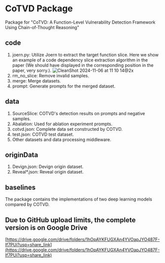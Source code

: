 # CoTVD Package
Package for "CoTVD: A Function-Level Vulnerability Detection Framework Using Chain-of-Thought Reasoning"

## code

1. joern.py: Utilize Joern to extract the target function slice. Here we show an example of a code dependency slice extraction algorithm in the paper (We should have displayed in the corresponding position in the paper, very sorry.). ![CleanShot 2024-11-06 at 11 10 14@2x](https://github.com/user-attachments/assets/9f30f77d-7eb2-4331-a58a-045e4e403376)
2. rm_no_slice: Remove invalid samples.
3. merge: Merge datasets.
4. prompt: Generate prompts for the merged dataset.

## data

1. SourceSlice: COTVD's detection results on prompts and negative samples.
2. Abalation: Used for ablation experiment prompts.
3. cotvd.json: Complete data set constructed by COTVD.
4. test.json: COTVD test dataset.
5. Other datasets and data processing middleware.

## originData

1. Devign.json: Devign origin dataset.
2. Reveal\*.json: Reveal origin dataset.

## baselines

The package contains the implementations of two deep learning models compared by COTVD.

## Due to GitHub upload limits, the complete version is on Google Drive
[https://drive.google.com/drive/folders/1hOpAYKFUGXAn4YVOapJYO487F-If7PUi?usp=share_link](https://drive.google.com/drive/folders/1hOpAYKFUGXAn4YVOapJYO487F-If7PUi?usp=share_link)
